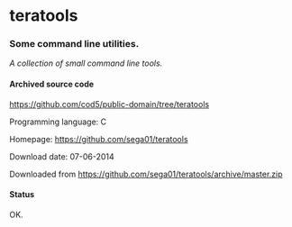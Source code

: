 # teratools #

### Some command line utilities. ###

*A collection of small command line tools.*

#### Archived source code ####
https://github.com/cod5/public-domain/tree/teratools

Programming language: C

Homepage: https://github.com/sega01/teratools

Download date: 07-06-2014

Downloaded from https://github.com/sega01/teratools/archive/master.zip

#### Status ####
OK.

